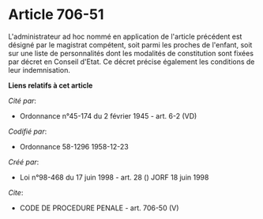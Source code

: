 # Article 706-51

L'administrateur ad hoc nommé en application de l'article précédent est désigné par le magistrat compétent, soit parmi les
proches de l'enfant, soit sur une liste de personnalités dont les modalités de constitution sont fixées par décret en Conseil
d'Etat. Ce décret précise également les conditions de leur indemnisation.

**Liens relatifs à cet article**

_Cité par_:

  - Ordonnance n°45-174 du 2 février 1945 - art. 6-2 (VD)

_Codifié par_:

  - Ordonnance 58-1296 1958-12-23

_Créé par_:

  - Loi n°98-468 du 17 juin 1998 - art. 28 () JORF 18 juin 1998

_Cite_:

  - CODE DE PROCEDURE PENALE - art. 706-50 (V)
